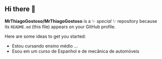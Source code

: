 ## Hi there 👋


**MrThiagoGostoso/MrThiagoGostoso** is a ✨ _special_ ✨ repository because its `README.md` (this file) appears on your GitHub profile.

Here are some ideas to get you started:


- Estou cursando ensino médio ...
- Esou em um curso de Espanhol e de mecânica de automóveis 
